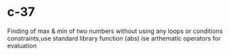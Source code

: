 # c-37
Finding of max &amp; min of two numbers without using any loops or conditions constraints,use standard library function (abs) ise arthematic operators for evaluation 
